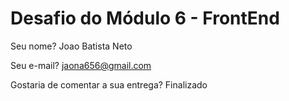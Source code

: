 # Desafio do Módulo 6 - FrontEnd

Seu nome? Joao Batista Neto

Seu e-mail? jaona656@gmail.com

Gostaria de comentar a sua entrega? Finalizado
